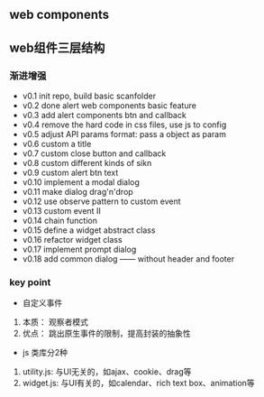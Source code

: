 web components
---

## web组件三层结构


### 渐进增强
* v0.1 init repo, build basic scanfolder
* v0.2 done alert web components basic feature
* v0.3 add alert components btn and callback
* v0.4 remove the hard code in css files, use js to config
* v0.5 adjust API params format: pass a object as param
* v0.6 custom a title
* v0.7 custom close button and callback
* v0.8 custom different kinds of sikn
* v0.9 custom alert btn text
* v0.10 implement a modal dialog
* v0.11 make dialog drag'n'drop
* v0.12 use observe pattern to custom event
* v0.13 custom event II
* v0.14 chain function
* v0.15 define a widget abstract class
* v0.16 refactor widget class
* v0.17 implement prompt dialog
* v0.18 add common dialog —— without header and footer


### key point

- 自定义事件

> 
  1. 本质： 观察者模式
  2. 优点： 跳出原生事件的限制，提高封装的抽象性

- js 类库分2种

>
  1. utility.js: 与UI无关的，如ajax、cookie、drag等
  2. widget.js: 与UI有关的，如calendar、rich text box、animation等


